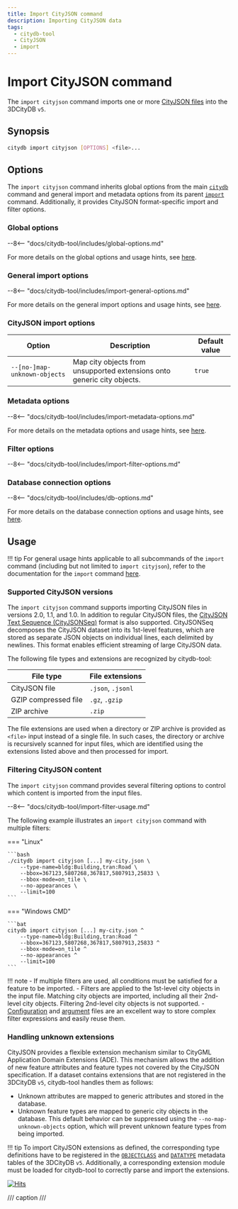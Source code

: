 ```yaml
---
title: Import CityJSON command
description: Importing CityJSON data
tags:
  - citydb-tool
  - CityJSON
  - import
---
```


# Import CityJSON command

The `import cityjson` command imports one or more [CityJSON files](https://www.cityjson.org/) into the 3DCityDB `v5`.

## Synopsis

```bash
citydb import cityjson [OPTIONS] <file>...
```

## Options

The `import cityjson` command inherits global options from the main [`citydb`](cli.md) command and general import and
metadata options from its parent [`import`](import.md) command. Additionally, it provides CityJSON format-specific
import and filter options.

### Global options

--8<-- "docs/citydb-tool/includes/global-options.md"

For more details on the global options and usage hints, see [here](cli.md#options).

### General import options

--8<-- "docs/citydb-tool/includes/import-general-options.md"

For more details on the general import options and usage hints, see [here](import.md#general-import-options).

### CityJSON import options

| Option                       | Description                                                             | Default value |
|------------------------------|-------------------------------------------------------------------------|---------------|
| `--[no-]map-unknown-objects` | Map city objects from unsupported extensions onto generic city objects. | `true`        |

### Metadata options

--8<-- "docs/citydb-tool/includes/import-metadata-options.md"

For more details on the metadata options and usage hints, see [here](import.md#metadata-options).

### Filter options

--8<-- "docs/citydb-tool/includes/import-filter-options.md"

### Database connection options

--8<-- "docs/citydb-tool/includes/db-options.md"

For more details on the database connection options and usage hints, see [here](database.md).

## Usage

!!! tip
    For general usage hints applicable to all subcommands of the `import` command (including but not limited to
    `import cityjson`), refer to the documentation for the `import` command [here](import.md#usage).

### Supported CityJSON versions

The `import cityjson` command supports importing CityJSON files in versions 2.0, 1.1, and 1.0. In addition to regular
CityJSON files, the [CityJSON Text Sequence (CityJSONSeq)](https://www.cityjson.org/cityjsonseq/) format is also
supported. CityJSONSeq decomposes the CityJSON dataset into its 1st-level features, which are stored as separate JSON
objects on individual lines, each delimited by newlines. This format enables efficient streaming of large CityJSON data.

The following file types and extensions are recognized by citydb-tool:

| File type            | File extensions    |
|----------------------|--------------------|
| CityJSON file        | `.json`, `.jsonl ` |
| GZIP compressed file | `.gz`, `.gzip`     |
| ZIP archive          | `.zip`             |

The file extensions are used when a directory or ZIP archive is provided as `<file>` input instead of a single file.
In such cases, the directory or archive is recursively scanned for input files, which are identified using the
extensions listed above and then processed for import.

### Filtering CityJSON content

The `import cityjson` command provides several filtering options to control which content is imported from the input
files.

--8<-- "docs/citydb-tool/import-filter-usage.md"

The following example illustrates an `import cityjson` command with multiple filters:

=== "Linux"

    ```bash
    ./citydb import cityjson [...] my-city.json \
        --type-name=bldg:Building,tran:Road \
        --bbox=367123,5807268,367817,5807913,25833 \
        --bbox-mode=on_tile \
        --no-appearances \
        --limit=100
    ```

=== "Windows CMD"

    ```bat
    citydb import cityjson [...] my-city.json ^
        --type-name=bldg:Building,tran:Road ^
        --bbox=367123,5807268,367817,5807913,25833 ^
        --bbox-mode=on_tile ^
        --no-appearances ^
        --limit=100
    ```

!!! note
    - If multiple filters are used, all conditions must be satisfied for a feature to be imported.
    - Filters are applied to the 1st-level city objects in the input file. Matching city objects are imported, including all
      their 2nd-level city objects. Filtering 2nd-level city objects is not supported.
    - [Configuration](cli.md#configuration-files) and [argument](cli.md#argument-files) files are an excellent way
      to store complex filter expressions and easily reuse them.

### Handling unknown extensions

CityJSON provides a flexible extension mechanism similar to CityGML Application Domain Extensions (ADE). This mechanism
allows the addition of new feature attributes and feature types not covered by the CityJSON specification. If a dataset
contains extensions that are not registered in the 3DCityDB `v5`, citydb-tool handles them as follows:

- Unknown attributes are mapped to generic attributes and stored in the database.
- Unknown feature types are mapped to generic city objects in the database. This default behavior can be
  suppressed using the `--no-map-unknown-objects` option, which will prevent unknown feature types from being imported.

!!! tip
    To import CityJSON extensions as defined, the corresponding type definitions have to be registered in the
    [`OBJECTCLASS`](../3dcitydb/metadata-module.md#objectclass-table) and
    [`DATATYPE`](../3dcitydb/metadata-module.md#datatype-table) metadata tables of the 3DCityDB `v5`. Additionally, a
    corresponding extension module must be loaded for citydb-tool to correctly parse and import the extensions.

[![Hits](https://hits.seeyoufarm.com/api/count/incr/badge.svg?url=https%3A%2F%2F3dcitydb.github.io%2F3dcitydb-mkdocs%2Fcitydb-tool%2Fimport_cityjson%2F&count_bg=%2379C83D&title_bg=%23555555&icon=&icon_color=%23E7E7E7&title=Visitors&edge_flat=false)](https://hits.seeyoufarm.com/#history)

/// caption
///
